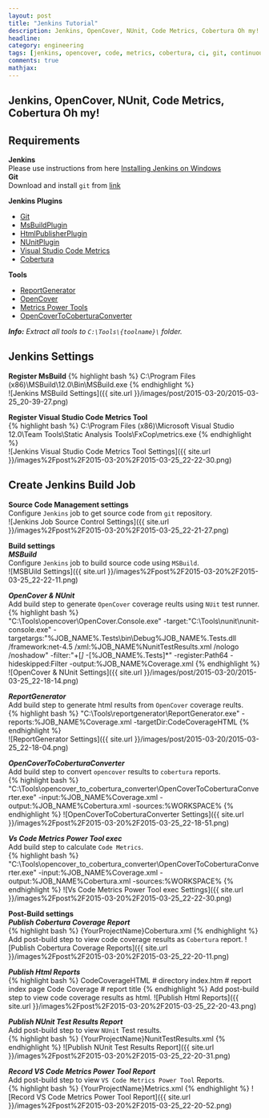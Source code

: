 ```yaml
---
layout: post
title: "Jenkins Tutorial"
description: Jenkins, OpenCover, NUnit, Code Metrics, Cobertura Oh my!
headline: 
category: engineering
tags: [jenkins, opencover, code, metrics, cobertura, ci, git, continuous integration]
comments: true
mathjax: 
---
```


## Jenkins, OpenCover, NUnit, Code Metrics, Cobertura Oh my!

Requirements  
---------------------------------------------------------
**Jenkins**  
Please use instructions from here [Installing Jenkins on Windows](https://wiki.jenkins-ci.org/display/JENKINS/Installing+Jenkins)  
**Git**  
Download and install ``git`` from [link](https://msysgit.github.io/)  

**Jenkins Plugins**  
- [Git](https://wiki.jenkins-ci.org/display/JENKINS/Git+Plugin)  
- [MsBuildPlugin](https://wiki.jenkins-ci.org/display/JENKINS/MSBuild+Plugin)  
- [HtmlPublisherPlugin](https://wiki.jenkins-ci.org/display/JENKINS/HTML+Publisher+Plugin)   
- [NUnitPlugin](https://wiki.jenkins-ci.org/display/JENKINS/NUnit+Plugin)    
- [Visual Studio Code Metrics](https://wiki.jenkins-ci.org/display/JENKINS/Visual+Studio+Code+Metrics+Plugin)    
- [Cobertura](https://wiki.jenkins-ci.org/display/JENKINS/Cobertura+Plugin)  

**Tools**  
- [ReportGenerator](https://github.com/danielpalme/ReportGenerator)  
- [OpenCover](https://github.com/OpenCover/opencove)  
- [Metrics Power Tools](http://www.microsoft.com/en-us/download/confirmation.aspx?id=41647)  
- [OpenCoverToCoberturaConverter](http://www.nuget.org/packages/OpenCoverToCoberturaConverter)  

_**Info:** Extract all tools to ``C:\Tools\{toolname}\`` folder._

Jenkins Settings  
---------------------------------------------------------
**Register MsBuild** 
{% highlight bash %}
C:\Program Files (x86)\MSBuild\12.0\Bin\MSBuild.exe
{% endhighlight %}  
![Jenkins MSBuild Settings]({{ site.url }}/images/post/2015-03-20/2015-03-25_20-39-27.png)  

**Register Visual Studio Code Metrics Tool**   
{% highlight bash %}
C:\Program Files (x86)\Microsoft Visual Studio 12.0\Team Tools\Static Analysis Tools\FxCop\metrics.exe
{% endhighlight %}  
![Jenkins Visual Studio Code Metrics Tool Settings]({{ site.url }}/images%2Fpost%2F2015-03-20%2F2015-03-25_22-22-30.png)  

Create Jenkins Build Job  
---------------------------------------------------------
**Source Code Management settings**  
Configure ``Jenkins`` job to get source code from ``git`` repository.  
![Jenkins Job Source Control Settings]({{ site.url }}/images%2Fpost%2F2015-03-20%2F2015-03-25_22-21-27.png)  

**Build settings**  
_**MSBuild**_  
Configure ``Jenkins`` job to build source code using ``MSBuild``.  
![MSBUild Settings]({{ site.url }}/images%2Fpost%2F2015-03-20%2F2015-03-25_22-22-11.png)  

_**OpenCover & NUnit**_  
Add build step to generate ``OpenCover`` coverage reults using ``NUit`` test runner.  
{% highlight bash %}  
"C:\Tools\opencover\OpenCover.Console.exe" -target:"C:\Tools\nunit\nunit-console.exe" -targetargs:"%JOB_NAME%.Tests\bin\Debug\%JOB_NAME%.Tests.dll /framework:net-4.5 /xml:%JOB_NAME%NunitTestResults.xml /nologo /noshadow" -filter:"+[*]* -[%JOB_NAME%.Tests]*" -register:Path64 -hideskipped:Filter -output:%JOB_NAME%Coverage.xml
{% endhighlight %}  
![OpenCover & NUnit Settings]({{ site.url }}/images/post/2015-03-20/2015-03-25_22-18-14.png)  

_**ReportGenerator**_  
Add build step to generate html results from ``OpenCover`` coverage reults.  
{% highlight bash %}
"C:\Tools\reportgenerator\ReportGenerator.exe" -reports:%JOB_NAME%Coverage.xml -targetDir:CodeCoverageHTML
{% endhighlight %}  
![ReportGenerator Settings]({{ site.url }}/images/post/2015-03-20/2015-03-25_22-18-04.png)  

_**OpenCoverToCoberturaConverter**_  
Add build step to convert ``opencover`` results to ``cobertura`` reports.  
{% highlight bash %}
"C:\Tools\opencover_to_cobertura_converter\OpenCoverToCoberturaConverter.exe" -input:%JOB_NAME%Coverage.xml -output:%JOB_NAME%Cobertura.xml -sources:%WORKSPACE%
{% endhighlight %}
![OpenCoverToCoberturaConverter Settings]({{ site.url }}/images%2Fpost%2F2015-03-20%2F2015-03-25_22-18-51.png) 

_**Vs Code Metrics Power Tool exec**_  
Add build step to calculate ``Code Metrics``.  
{% highlight bash %}
"C:\Tools\opencover_to_cobertura_converter\OpenCoverToCoberturaConverter.exe" -input:%JOB_NAME%Coverage.xml -output:%JOB_NAME%Cobertura.xml -sources:%WORKSPACE%
{% endhighlight %}
![Vs Code Metrics Power Tool exec Settings]({{ site.url }}/images%2Fpost%2F2015-03-20%2F2015-03-25_22-22-30.png)  

**Post-Build settings**  
_**Publish Cobertura Coverage Report**_  
{% highlight bash %}
{YourProjectName}Cobertura.xml
{% endhighlight %}
Add post-build step to view code coverage results as ``Cobertura`` report. 
![Publish Cobertura Coverage Reports]({{ site.url }}/images%2Fpost%2F2015-03-20%2F2015-03-25_22-20-11.png)  

_**Publish Html Reports**_  
{% highlight bash %}
CodeCoverageHTML   # directory
index.htm          # report index page
Code Coverage      # report title
{% endhighlight %}
Add post-build step to view code coverage results as html. 
![Publish Html Reports]({{ site.url }}/images%2Fpost%2F2015-03-20%2F2015-03-25_22-20-43.png)  

_**Publish NUnit Test Results Report**_  
Add post-build step to view ``NUnit`` Test results.  
{% highlight bash %}
{YourProjectName}NunitTestResults.xml
{% endhighlight %}
![Publish NUnit Test Results Report]({{ site.url }}/images%2Fpost%2F2015-03-20%2F2015-03-25_22-20-31.png)  

_**Record VS Code Metrics Power Tool Report**_  
Add post-build step to view  ``VS Code Metrics Power Tool`` Reports.  
{% highlight bash %}
{YourProjectName}Metrics.xml
{% endhighlight %}
![Record VS Code Metrics Power Tool Report]({{ site.url }}/images%2Fpost%2F2015-03-20%2F2015-03-25_22-20-52.png)
